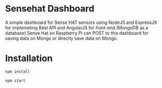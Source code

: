 # Sensehat Dashboard

A simple dashboard for Sense HAT sensors using NodeJS and ExpressJS for implemeting Rest API and AngularJS for front-end.(MongoDB as a database)
Sense Hat on Raspberry Pi can POST to this dashboard for saving data on Mongo or directly save data on Mongo.

# Installation

```bash
npm install
```

```bash
npm start
```
